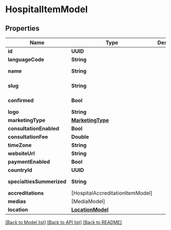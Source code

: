 # HospitalItemModel

## Properties
Name | Type | Description | Notes
------------ | ------------- | ------------- | -------------
**id** | **UUID** |  | [optional] 
**languageCode** | **String** |  | [optional] 
**name** | **String** |  | [optional] [readonly] 
**slug** | **String** |  | [optional] [readonly] 
**confirmed** | **Bool** |  | [optional] [readonly] 
**logo** | **String** |  | [optional] 
**marketingType** | [**MarketingType**](MarketingType.md) |  | [optional] 
**consultationEnabled** | **Bool** |  | [optional] 
**consultationFee** | **Double** |  | [optional] 
**timeZone** | **String** |  | [optional] 
**websiteUrl** | **String** |  | [optional] 
**paymentEnabled** | **Bool** |  | [optional] 
**countryId** | **UUID** |  | [optional] 
**specialtiesSummerized** | **String** |  | [optional] [readonly] 
**accreditations** | [HospitalAccreditationItemModel] |  | [optional] 
**medias** | [MediaModel] |  | [optional] 
**location** | [**LocationModel**](LocationModel.md) |  | [optional] 

[[Back to Model list]](../README.md#documentation-for-models) [[Back to API list]](../README.md#documentation-for-api-endpoints) [[Back to README]](../README.md)



